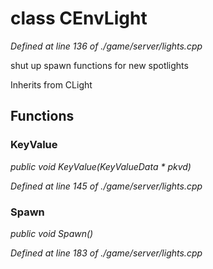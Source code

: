 # class CEnvLight

*Defined at line 136 of ./game/server/lights.cpp*

 shut up spawn functions for new spotlights



Inherits from CLight



## Functions

### KeyValue

*public void KeyValue(KeyValueData * pkvd)*

*Defined at line 145 of ./game/server/lights.cpp*

### Spawn

*public void Spawn()*

*Defined at line 183 of ./game/server/lights.cpp*



